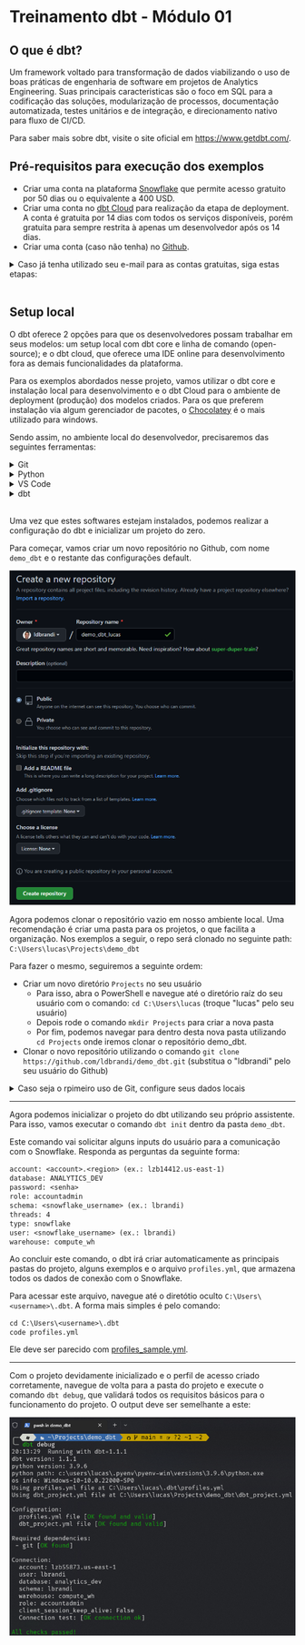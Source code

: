 # Treinamento dbt - Módulo 01

## O que é dbt?

Um framework voltado para transformação de dados viabilizando o uso de boas práticas de engenharia de software em projetos de Analytics Engineering. Suas principais caracteristicas são o foco em SQL para a codificação das soluções, modularização de processos, documentação automatizada, testes unitários e de integração, e direcionamento nativo para fluxo de CI/CD.

Para saber mais sobre dbt, visite o site oficial em https://www.getdbt.com/.

## Pré-requisitos para execução dos exemplos

- Criar uma conta na plataforma [Snowflake](https://www.snowflake.com/) que permite acesso gratuito por 50 dias ou o equivalente a 400 USD.
- Criar uma conta no [dbt Cloud](https://cloud.getdbt.com/) para realização da etapa de deployment. A conta é gratuita por 14 dias com todos os serviços disponíveis, porém gratuita para sempre restrita à apenas um desenvolvedor após os 14 dias.
- Criar uma conta (caso não tenha) no [Github](https://github.com/).

<details>
<summary markdown="span">
Caso já tenha utilizado seu e-mail para as contas gratuitas, siga estas etapas:
</summary>

- Crie um novo e-mail, preferencialmente [Gmail](https://accounts.google.com/signup/v2/webcreateaccount?flowName=GlifWebSignIn&flowEntry=SignUp), para utilizar nas novas contas do Snowflake e dbt Cloud.
- Caso tenha problemas em acessar o e-mail na rede interna, utilize o celular para criar e verificar os e-mails recebidos.
</details>

<br>

## Setup local

O dbt oferece 2 opções para que os desenvolvedores possam trabalhar em seus modelos: um setup local com dbt core e linha de comando (open-source); e o dbt cloud, que oferece uma IDE online para desenvolvimento fora as demais funcionalidades da plataforma.

Para os exemplos abordados nesse projeto, vamos utilizar o dbt core e instalação local para desenvolvimento e o dbt Cloud para o ambiente de deployment (produção) dos modelos criados. Para os que preferem instalação via algum gerenciador de pacotes, o [Chocolatey](https://chocolatey.org/install) é o mais utilizado para windows.

Sendo assim, no ambiente local do desenvolvedor, precisaremos das seguintes ferramentas:

<details>
<summary markdown="span">
Git
</summary>

Download direto: https://git-scm.com/downloads

Download via Chocollatey: `choco install git -y`
</details>

<details>
<summary markdown="span">
Python
</summary>

Download direto: https://www.python.org/downloads/

Download via Chocollatey:
```
choco install pyenv -y
pyenv install 3.9.6 -r
pyenv global 3.9.6
```

Para verificar se a instalação correu bem, rode o seguinte comando em uma nova aba do seu terminal: `python -V`

O resultado deve ser a versão do Python instalada. Se retornar algo diferente disso, pode haver um problema na instalação.
</details>

<details>
<summary markdown="span">
VS Code
</summary>

Download direto: https://code.visualstudio.com/download

Download via Chocollatey: `choco install vscode -y`
</details>

<details>
<summary markdown="span">
dbt
</summary>

A instalação do dbt é feita diretamente no Python, através do `pip`.

Para esta demonstração, utilizaremos o adaptador para Snowflake, portanto execute o comando a seguir em uma aba do seu terminal:
`pip install dbt-snowflake`

Para testar a instalação, execute o comando `dbt --version`.
</details>

<br>

Uma vez que estes softwares estejam instalados, podemos realizar a configuração do dbt e inicializar um projeto do zero. 

Para começar, vamos criar um novo repositório no Github, com nome `demo_dbt` e o restante das configurações default.

![Criando novo Repositório](/Documents/Images/new-repo.png)

Agora podemos clonar o repositório vazio em nosso ambiente local. Uma recomendação é criar uma pasta para os projetos, o que facilita a organização. Nos exemplos a seguir, o repo será clonado no seguinte path: `C:\Users\lucas\Projects\demo_dbt`

Para fazer o mesmo, seguiremos a seguinte ordem:

- Criar um novo diretório `Projects` no seu usuário
  - Para isso, abra o PowerShell e navegue até o diretório raíz do seu usuário com o comando: `cd C:\Users\lucas` (troque "lucas" pelo seu usuário)
  - Depois rode o comando `mkdir Projects` para criar a nova pasta
  - Por fim, podemos navegar para dentro desta nova pasta utilizando `cd Projects` onde iremos clonar o repositório demo_dbt.
- Clonar o novo repositório utilizando o comando `git clone https://github.com/ldbrandi/demo_dbt.git` (substitua o "ldbrandi" pelo seu usuário do Github)

<details>
<summary markdown="span">
Caso seja o rpimeiro uso de Git, configure seus dados locais
</summary>

Rode os seguintes comandos em qualquer pasta do seu terminal:

- `git config --global user.email "seu.email@gmail.com"`
- `git config --global user.name "Seu Nome"`
</details>

---

Agora podemos inicializar o projeto do dbt utilizando seu próprio assistente. Para isso, vamos executar o comando `dbt init` dentro da pasta `demo_dbt`.

Este comando vai solicitar alguns inputs do usuário para a comunicação com o Snowflake. Responda as perguntas da seguinte forma:
```
account: <account>.<region> (ex.: lzb14412.us-east-1)
database: ANALYTICS_DEV
password: <senha>
role: accountadmin
schema: <snowflake_username> (ex.: lbrandi)
threads: 4
type: snowflake
user: <snowflake_username> (ex.: lbrandi)
warehouse: compute_wh
```

Ao concluir este comando, o dbt irá criar automaticamente as principais pastas do projeto, alguns exemplos e o arquivo `profiles.yml`, que armazena todos os dados de conexão com o Snowflake.

Para acessar este arquivo, navegue até o diretótio oculto `C:\Users\<username>\.dbt`. A forma mais simples é pelo comando:
```
cd C:\Users\<username>\.dbt
code profiles.yml
```

Ele deve ser parecido com [profiles_sample.yml](profiles_sample.yml).

---

Com o projeto devidamente inicializado e o perfil de acesso criado corretamente, navegue de volta para a pasta do projeto e execute o comando `dbt debug`, que validará todos os requisitos básicos para o funcionamento do projeto. O output deve ser semelhante a este:

![dbt debug](/Documents/Images/dbt-debug.png)